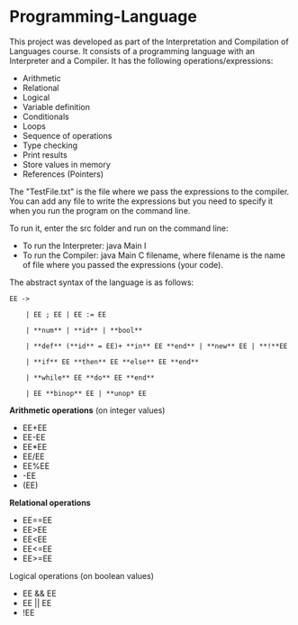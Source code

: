 # Programming-Language

This project was developed as part of the Interpretation and Compilation of Languages course. 
It consists of a programming language with an Interpreter and a Compiler. It has the following operations/expressions:

* Arithmetic
* Relational
* Logical
* Variable definition
* Conditionals
* Loops
* Sequence of operations
* Type checking
* Print results
* Store values in memory
* References (Pointers)

The "TestFile.txt" is the file where we pass the expressions to the compiler. You can add any file to write the expressions but you need to specify it when you run the program on the command line.

To run it, enter the src folder and run on the command line:

* To run the Interpreter: java Main I
* To run the Compiler: java Main C filename, where filename is the name of file where you passed the expressions (your code).

The abstract syntax of the language is as follows:

	EE -> 

		| EE ; EE | EE := EE

		| **num** | **id** | **bool**

		| **def** (**id** = EE)+ **in** EE **end** | **new** EE | **!**EE

		| **if** EE **then** EE **else** EE **end**

		| **while** EE **do** EE **end**

		| EE **binop** EE | **unop* EE

**Arithmetic operations** (on integer values)

*	EE+EE 
*	EE-EE 
*	EE*EE
* 	EE/EE 
*	EE%EE 
* 	-EE
*	(EE)

**Relational operations**

* 	EE==EE 
* 	EE>EE 
*	EE<EE 
* 	EE<=EE 
* 	EE>=EE

Logical operations (on boolean values)

*	EE && EE
*	EE || EE 
*	!EE